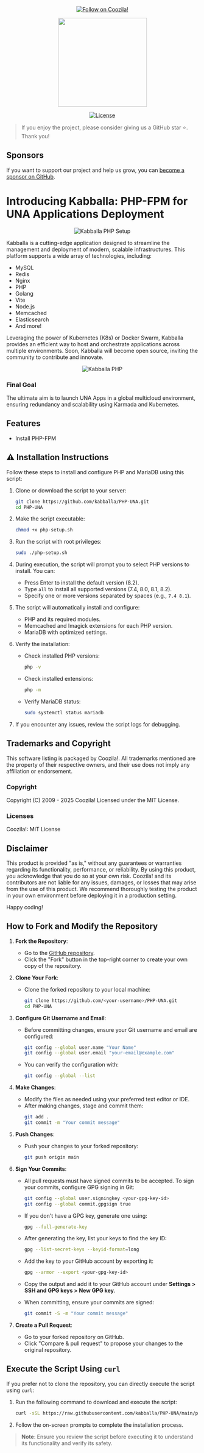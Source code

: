 <p align="center">
    <a href="https://www.coozila.com/plus/view-organization-profile/coozila" target="_blank">
        <img src="https://img.shields.io/badge/Follow_on-Coozila!-1c7ed6?style=flat" alt="Follow on Coozila!" />
    </a>
</p>

<p align="center">
    <img width="233px" height="auto" src="https://www.coozila.com/static/themes/prometheus/img/coozila.png" />
</p>

<p align="center">
    <a href="https://github.com/kabballa/PHP-UNA/dev/main/LICENSE" target="_blank">
        <img src="https://img.shields.io/badge/license-MIT-1c7ed6" alt="License" />
    </a>
</p>

> If you enjoy the project, please consider giving us a GitHub star ⭐️. Thank you!

## Sponsors

If you want to support our project and help us grow, you can [become a sponsor on GitHub](https://github.com/sponsors/coozila).

<p align="center">
    <a href="https://github.com/sponsors/coozila"></a>
</p>

# Introducing Kabballa: PHP-FPM for UNA Applications Deployment

<p align="center">
    <img src="assets/kabballa.jpeg" alt="Kabballa PHP Setup" />
</p>

Kabballa is a cutting-edge application designed to streamline the management and deployment of modern, scalable infrastructures. This platform supports a wide array of technologies, including:

- MySQL
- Redis
- Nginx
- PHP
- Golang
- Vite
- Node.js
- Memcached
- Elasticsearch
- And more!

Leveraging the power of Kubernetes (K8s) or Docker Swarm, Kabballa provides an efficient way to host and orchestrate applications across multiple environments. Soon, Kabballa will become open source, inviting the community to contribute and innovate.

<p align="center">
    <img src="assets/php-setup.png" alt="Kabballa PHP" />
</p>

### **Final Goal**

The ultimate aim is to launch UNA Apps in a global multicloud environment, ensuring redundancy and scalability using Karmada and Kubernetes.

## Features

- Install PHP-FPM

## ⚠️ Installation Instructions

Follow these steps to install and configure PHP and MariaDB using this script:

1. Clone or download the script to your server:
   ```bash
   git clone https://github.com/kabballa/PHP-UNA.git
   cd PHP-UNA
   ```

2. Make the script executable:
   ```bash
   chmod +x php-setup.sh
   ```

3. Run the script with root privileges:
   ```bash
   sudo ./php-setup.sh
   ```

4. During execution, the script will prompt you to select PHP versions to install. You can:
   - Press Enter to install the default version (8.2).
   - Type `all` to install all supported versions (7.4, 8.0, 8.1, 8.2).
   - Specify one or more versions separated by spaces (e.g., `7.4 8.1`).

5. The script will automatically install and configure:
   - PHP and its required modules.
   - Memcached and Imagick extensions for each PHP version.
   - MariaDB with optimized settings.

6. Verify the installation:
   - Check installed PHP versions:
     ```bash
     php -v
     ```
   - Check installed extensions:
     ```bash
     php -m
     ```
   - Verify MariaDB status:
     ```bash
     sudo systemctl status mariadb
     ```

7. If you encounter any issues, review the script logs for debugging.

## Trademarks and Copyright

This software listing is packaged by Coozila!. All trademarks mentioned are the property of their respective owners, and their use does not imply any affiliation or endorsement.

### Copyright

Copyright (C) 2009 - 2025 Coozila! Licensed under the MIT License.

### Licenses

Coozila!: MIT License

## Disclaimer

This product is provided "as is," without any guarantees or warranties regarding its functionality, performance, or reliability. By using this product, you acknowledge that you do so at your own risk. Coozila! and its contributors are not liable for any issues, damages, or losses that may arise from the use of this product. We recommend thoroughly testing the product in your own environment before deploying it in a production setting.


Happy coding!
## How to Fork and Modify the Repository

1. **Fork the Repository**:
    - Go to the [GitHub repository](https://github.com/kabballa/PHP-UNA).
    - Click the "Fork" button in the top-right corner to create your own copy of the repository.

2. **Clone Your Fork**:
    - Clone the forked repository to your local machine:
      ```bash
      git clone https://github.com/<your-username>/PHP-UNA.git
      cd PHP-UNA
      ```

3. **Configure Git Username and Email**:
    - Before committing changes, ensure your Git username and email are configured:
      ```bash
      git config --global user.name "Your Name"
      git config --global user.email "your-email@example.com"
      ```

    - You can verify the configuration with:
      ```bash
      git config --global --list
      ```

4. **Make Changes**:
    - Modify the files as needed using your preferred text editor or IDE.
    - After making changes, stage and commit them:
      ```bash
      git add .
      git commit -m "Your commit message"
      ```

5. **Push Changes**:
    - Push your changes to your forked repository:
      ```bash
      git push origin main
      ```

6. **Sign Your Commits**:
    - All pull requests must have signed commits to be accepted. To sign your commits, configure GPG signing in Git:
      ```bash
      git config --global user.signingkey <your-gpg-key-id>
      git config --global commit.gpgsign true
      ```

    - If you don't have a GPG key, generate one using:
      ```bash
      gpg --full-generate-key
      ```

    - After generating the key, list your keys to find the key ID:
      ```bash
      gpg --list-secret-keys --keyid-format=long
      ```

    - Add the key to your GitHub account by exporting it:
      ```bash
      gpg --armor --export <your-gpg-key-id>
      ```

    - Copy the output and add it to your GitHub account under **Settings > SSH and GPG keys > New GPG key**.

    - When committing, ensure your commits are signed:
      ```bash
      git commit -S -m "Your commit message"
      ```

7. **Create a Pull Request**:
    - Go to your forked repository on GitHub.
    - Click "Compare & pull request" to propose your changes to the original repository.

## Execute the Script Using `curl`

If you prefer not to clone the repository, you can directly execute the script using `curl`:

1. Run the following command to download and execute the script:
    ```bash
    curl -sSL https://raw.githubusercontent.com/kabballa/PHP-UNA/main/php-setup.sh | sudo bash
    ```

2. Follow the on-screen prompts to complete the installation process.

> **Note**: Ensure you review the script before executing it to understand its functionality and verify its safety.